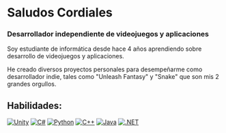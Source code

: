 # Saludos Cordiales

### Desarrollador independiente de videojuegos y aplicaciones


Soy estudiante de informática desde hace 4 años aprendiendo sobre desarrollo de videojuegos y aplicaciones.

He creado diversos proyectos personales para desempeñarme como desarrollador indie, tales como "Unleash Fantasy" y "Snake" que son mis 2 grandes orgullos.

## Habilidades:
[![Unity](https://img.shields.io/badge/Unity-100000?style=for-the-badge&logo=unity&logoColor=white)]()
[![C#](https://img.shields.io/badge/C%23-239120?style=for-the-badge&logo=c-sharp&logoColor=white)]()
[![Python](https://img.shields.io/badge/Python-3776AB?style=for-the-badge&logo=python&logoColor=white)]()
[![C++](https://img.shields.io/badge/C%2B%2B-00599C?style=for-the-badge&logo=c%2B%2B&logoColor=white)]()
[![Java](https://img.shields.io/badge/Java-ED8B00?style=for-the-badge&logo=java&logoColor=white)]()
[![.NET](https://img.shields.io/badge/.NET-5C2D91?style=for-the-badge&logo=.net&logoColor=white)]()




<!--
**Guetti/Guetti** is a ✨ _special_ ✨ repository because its `README.md` (this file) appears on your GitHub profile.

Here are some ideas to get you started:

- 🔭 I’m currently working on ...
- 🌱 I’m currently learning ...
- 👯 I’m looking to collaborate on ...
- 🤔 I’m looking for help with ...
- 💬 Ask me about ...
- 📫 How to reach me: ...
- 😄 Pronouns: ...
- ⚡ Fun fact: ...
-->
